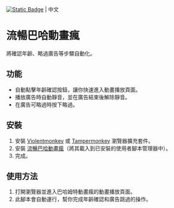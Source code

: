 [![Static Badge](https://img.shields.io/badge/lang-en-red)](https://github.com/Max46656/EverythingInGreasyFork/blob/main/%E7%9C%81%E5%8A%9B/SmoothBahamutAnime/README.md) | 中文

# 流暢巴哈動畫瘋
將確認年齡、略過廣告等步驟自動化。

## 功能
* 自動點擊年齡確認按鈕，讓你快速進入動畫播放頁面。
* 播放廣告時自動靜音，並在廣告結束後解除靜音。
* 在廣告可略過時按下略過。

## 安裝
1. 安裝 [Violentmonkey](https://violentmonkey.github.io) 或 [Tampermonkey](https://www.tampermonkey.net/) 瀏覽器擴充套件。
2. 安裝 [流暢巴哈動畫瘋](https://greasyfork.org/zh-TW/scripts/503557-%E6%B5%81%E6%9A%A2%E5%B7%B4%E5%93%88%E5%8B%95%E7%95%AB%E7%98%8B)（將其載入到已安裝的使用者腳本管理器中）。
3. 完成。

## 使用方法
1. 打開瀏覽器並進入巴哈姆特動畫瘋的動畫播放頁面。
2. 此腳本會自動運行，幫你完成年齡確認和廣告跳過的操作。